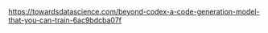 https://towardsdatascience.com/beyond-codex-a-code-generation-model-that-you-can-train-6ac9bdcba07f
